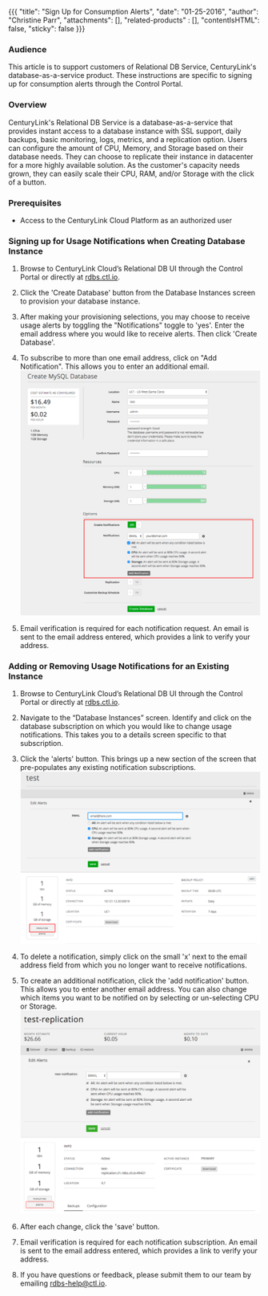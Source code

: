 {{{
  "title": "Sign Up for Consumption Alerts",
  "date": "01-25-2016",
  "author": "Christine Parr",
  "attachments": [],
  "related-products" : [],
  "contentIsHTML": false,
  "sticky": false
}}}

### Audience
This article is to support customers of Relational DB Service, CenturyLink's database-as-a-service product. These instructions are specific to signing up for consumption alerts through the Control Portal.

### Overview
CenturyLink's Relational DB Service is a database-as-a-service that provides instant access to a database instance with SSL support, daily backups, basic monitoring, logs, metrics, and a replication option. Users can configure the amount of CPU, Memory, and Storage based on their database needs. They can choose to replicate their instance in datacenter for a more highly available solution. As the customer's capacity needs grown, they can easily scale their CPU, RAM, and/or Storage with the click of a button.

### Prerequisites
* Access to the CenturyLink Cloud Platform as an authorized user

### Signing up for Usage Notifications when Creating Database Instance
1. Browse to CenturyLink Cloud’s Relational DB UI through the Control Portal or directly at [rdbs.ctl.io](https://rdbs.ctl.io).

2. Click the 'Create Database' button from the Database Instances screen to provision your database instance.

3. After making your provisioning selections, you may choose to receive usage alerts by toggling the "Notifications" toggle to 'yes'. Enter the email address where you would like to receive alerts. Then click 'Create Database'.

4. To subscribe to more than one email address, click on "Add Notification". This allows you to enter an additional email.
   ![NotifyDBUsage](../images/rdbs/rdbs-usagealerts-create.png)

5. Email verification is required for each notification request. An email is sent to the email address entered, which provides a link to verify your address.

### Adding or Removing Usage Notifications for an Existing Instance
1. Browse to CenturyLink Cloud’s Relational DB UI through the Control Portal or directly at [rdbs.ctl.io](https://rdbs.ctl.io).

2. Navigate to the “Database Instances” screen. Identify and click on the database subscription on which you would like to change usage notifications. This takes you to a details screen specific to that subscription.

3. Click the 'alerts' button. This brings up a new section of the screen that pre-populates any existing notification subscriptions.
   ![ExistingNotification](../images/rdbs/rdbs-existingnotification.png)

4. To delete a notification, simply click on the small 'x' next to the email address field from which you no longer want to receive notifications.

5. To create an additional notification, click the 'add notification' button. This allows you to enter another email address. You can also change which items you want to be notified on by selecting or un-selecting CPU or Storage.
   ![EditNotification](../images/rdbs/rdbs-edit-notifications.png)

6. After each change, click the 'save' button.

7. Email verification is required for each notification subscription. An email is sent to the email address entered, which provides a link to verify your address.

8. If you have questions or feedback, please submit them to our team by emailing <a href="mailto:rdbs-help@ctl.io">rdbs-help@ctl.io</a>.
